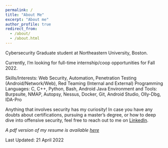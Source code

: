 ```yaml
---
permalink: /
title: "About Me"
excerpt: "About me"
author_profile: true
redirect_from: 
  - /about/
  - /about.html
---
```


Cybersecurity Graduate student at Northeastern University, Boston. 

Currently, I’m looking for full-time internship/coop opportunities for Fall 2022.

Skills/Interests: Web Security, Automation, Penetration Testing (Android/Network/Web), Red Teaming (Internal and External)
Programming Languages: C, C++, Python, Bash, Android Java
Environment and Tools: Burpsuite, NMAP, Autopsy, Nessus, Docker, Git, Android Studio, Olly-Dbg, IDA-Pro

Anything that involves security has my curiosity! In case you have any doubts about certifications, pursuing a master’s degree, or how to deep dive into offensive security, feel free to reach out to me on [LinkedIn](https://www.linkedin.com/in/kartik-sharma-19081998/).

*A pdf version of my resume is available [here](https://drive.google.com/file/d/1j84XKydrSZYkX0V76Q76BNtWZ5MIEpdK/view?usp=sharing)*

Last Updated: 21 April 2022
